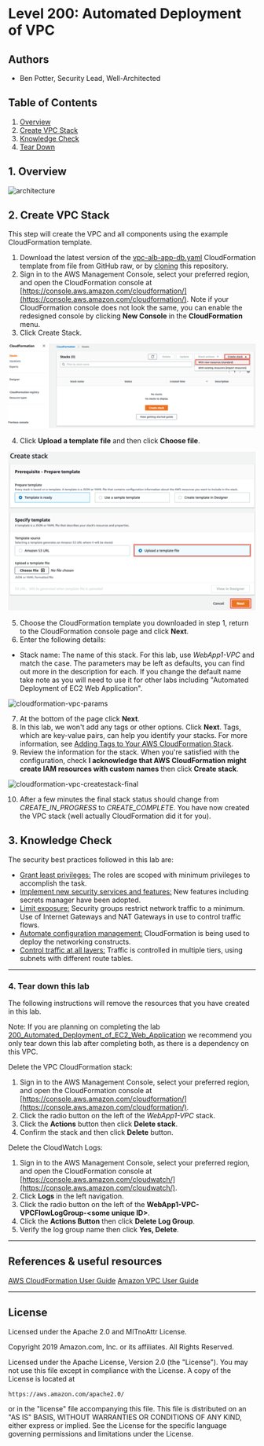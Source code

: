 ﻿# Level 200: Automated Deployment of VPC

## Authors

- Ben Potter, Security Lead, Well-Architected

## Table of Contents

1. [Overview](#overview)
2. [Create VPC Stack](#create_vpc_stack)
3. [Knowledge Check](#knowledge_check)
4. [Tear Down](#tear_down)

## 1. Overview <a name="overview"></a>

![architecture](Images/architecture.png)

## 2. Create VPC Stack <a name="create_vpc_stack"></a>

This step will create the VPC and all components using the example CloudFormation template.

1. Download the latest version of the [vpc-alb-app-db.yaml](https://raw.githubusercontent.com/awslabs/aws-well-architected-labs/master/Security/200_Automated_Deployment_of_VPC/Code/vpc-alb-app-db.yaml) CloudFormation template from file from GitHub raw, or by [cloning](https://help.github.com/en/articles/cloning-a-repository) this repository.
2. Sign in to the AWS Management Console, select your preferred region, and open the CloudFormation console at [https://console.aws.amazon.com/cloudformation/](https://console.aws.amazon.com/cloudformation/). Note if your CloudFormation console does not look the same, you can enable the redesigned console by clicking **New Console** in the **CloudFormation** menu.
3. Click Create Stack.

![cloudformation-createstack-1](Images/cloudformation-createstack-1.png)

4. Click **Upload a template file** and then click **Choose file**.

![cloudformation-createstack-2](Images/cloudformation-createstack-2.png)

5. Choose the CloudFormation template you downloaded in step 1, return to the CloudFormation console page and click **Next**.
6. Enter the following details:
  * Stack name: The name of this stack. For this lab, use *WebApp1-VPC* and match the case.
  The parameters may be left as defaults, you can find out more in the description for each. If you change the default name take note as you will need to use it for other labs including "Automated Deployment of EC2 Web Application".

![cloudformation-vpc-params](Images/cloudformation-vpc-params.png)

7. At the bottom of the page click **Next**.
8. In this lab, we won't add any tags or other options. Click **Next**. Tags, which are key-value pairs, can help you identify your stacks. For more information, see [Adding Tags to Your AWS CloudFormation Stack](https://docs.aws.amazon.com/AWSCloudFormation/latest/UserGuide//cfn-console-add-tags.html).
9. Review the information for the stack. When you're satisfied with the configuration, check **I acknowledge that AWS CloudFormation might create IAM resources with custom names** then click **Create stack**.

![cloudformation-vpc-createstack-final](Images/cloudformation-vpc-createstack-final.png)

10. After a few minutes the final stack status should change from *CREATE_IN_PROGRESS* to *CREATE_COMPLETE*.
You have now created the VPC stack (well actually CloudFormation did it for you).

## 3. Knowledge Check <a name="knowledge_check"></a>

The security best practices followed in this lab are: <a name="best_practices"></a>

* [Grant least privileges:](https://wa.aws.amazon.com/wat.question.SEC_3.en.html) The roles are scoped with minimum privileges to accomplish the task.
* [Implement new security services and features:](https://wa.aws.amazon.com/wat.question.SEC_5.en.html) New features including secrets manager have been adopted.
* [Limit exposure:](https://wa.aws.amazon.com/wat.question.SEC_6.en.html) Security groups restrict network traffic to a minimum. Use of Internet Gateways and NAT Gateways in use to control traffic flows.
* [Automate configuration management:](https://wa.aws.amazon.com/wat.question.SEC_6.en.html) CloudFormation is being used to deploy the networking constructs.
* [Control traffic at all layers:](https://wa.aws.amazon.com/wat.question.SEC_6.en.html) Traffic is controlled in multiple tiers, using subnets with different route tables.

***

### 4. Tear down this lab <a name="tear_down"></a>

The following instructions will remove the resources that you have created in this lab.

Note: If you are planning on completing the lab [200_Automated_Deployment_of_EC2_Web_Application](../200_Automated_Deployment_of_EC2_Web_Application/README.md) we recommend you only tear down this lab after completing both, as there is a dependency on this VPC.

Delete the VPC CloudFormation stack:

1. Sign in to the AWS Management Console, select your preferred region, and open the CloudFormation console at [https://console.aws.amazon.com/cloudformation/](https://console.aws.amazon.com/cloudformation/).
2. Click the radio button on the left of the *WebApp1-VPC* stack.
3. Click the **Actions** button then click **Delete stack**.
4. Confirm the stack and then click **Delete** button.

Delete the CloudWatch Logs:

1. Sign in to the AWS Management Console, select your preferred region, and open the CloudFormation console at [https://console.aws.amazon.com/cloudwatch/](https://console.aws.amazon.com/cloudwatch/).
2. Click **Logs** in the left navigation.
3. Click the radio button on the left of the **WebApp1-VPC-VPCFlowLogGroup-\<some unique ID\>**.
4. Click the **Actions Button** then click **Delete Log Group**.
5. Verify the log group name then click **Yes, Delete**.

***

## References & useful resources

[AWS CloudFormation User Guide](https://docs.aws.amazon.com/AWSCloudFormation/latest/UserGuide/Welcome.html)
[Amazon VPC User Guide](https://docs.aws.amazon.com/vpc/latest/userguide/what-is-amazon-vpc.html)

***

## License

Licensed under the Apache 2.0 and MITnoAttr License.

Copyright 2019 Amazon.com, Inc. or its affiliates. All Rights Reserved.

Licensed under the Apache License, Version 2.0 (the "License"). You may not use this file except in compliance with the License. A copy of the License is located at

    https://aws.amazon.com/apache2.0/

or in the "license" file accompanying this file. This file is distributed on an "AS IS" BASIS, WITHOUT WARRANTIES OR CONDITIONS OF ANY KIND, either express or implied. See the License for the specific language governing permissions and limitations under the License.

